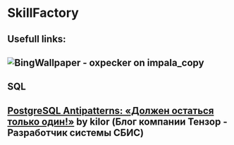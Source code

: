 # SkillFactory
## Usefull links:<br>

![BingWallpaper - oxpecker on impala_copy](https://github.com/AlexChanin/skillfactory/assets/61138564/f5876757-d7b9-4a5c-8f5f-3ce9abc36c7a)
<br>
---

## SQL


[PostgreSQL Antipatterns: «Должен остаться только один!»](https://habr.com/ru/companies/tensor/articles/513324/) by kilor (Блог компании Тензор - Разработчик системы СБИС)
<br>
---
